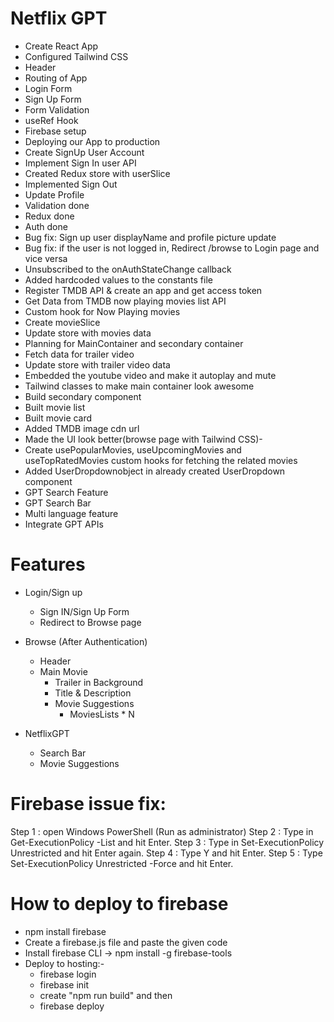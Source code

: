 # Netflix GPT
- Create React App
- Configured Tailwind CSS
- Header
- Routing of App
- Login Form
- Sign Up Form
- Form Validation
- useRef Hook
- Firebase setup
- Deploying our App to production
- Create SignUp User Account
- Implement Sign In user API
- Created Redux store with userSlice
- Implemented Sign Out
- Update Profile
- Validation done
- Redux done
- Auth done
- Bug fix: Sign up user displayName and profile picture update
- Bug fix: if the user is not logged in, Redirect /browse to Login page and vice versa
- Unsubscribed to the onAuthStateChange callback
- Added hardcoded values to the constants file
- Register TMDB API & create an app and get access token
- Get Data from TMDB now playing movies list API
- Custom hook for Now Playing movies
- Create movieSlice
- Update store with movies data
- Planning for MainContainer and secondary container
- Fetch data for trailer video
- Update store with trailer video data
- Embedded the youtube video and make it autoplay and mute
- Tailwind classes to make main container look awesome
- Build secondary component
- Built movie list
- Built movie card
- Added TMDB image cdn url
- Made the UI look better(browse page with Tailwind CSS)-
- Create usePopularMovies, useUpcomingMovies and useTopRatedMovies custom hooks for fetching the related movies
- Added UserDropdownobject in already created UserDropdown component
- GPT Search Feature
- GPT Search Bar
- Multi language feature
- Integrate GPT APIs

# Features
- Login/Sign up
    - Sign IN/Sign Up Form
    - Redirect to Browse page
- Browse (After Authentication)
    - Header
    - Main Movie
        - Trailer in Background
        - Title & Description
        - Movie Suggestions
            - MoviesLists * N

- NetflixGPT
    - Search Bar
    - Movie Suggestions

# Firebase issue fix:
Step 1 : open Windows PowerShell (Run as administrator)
Step 2 : Type in Get-ExecutionPolicy -List and hit Enter.
Step 3 : Type in Set-ExecutionPolicy Unrestricted and hit Enter again.
Step 4 : Type Y and hit Enter.
Step 5 : Type Set-ExecutionPolicy Unrestricted -Force and hit Enter.

# How to deploy to firebase
- npm install firebase
- Create a firebase.js file and paste the given code
- Install firebase CLI  ->   npm install -g firebase-tools
- Deploy to hosting:-
  - firebase login
  - firebase init
  - create "npm run build" and then
  - firebase deploy